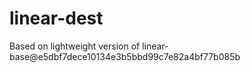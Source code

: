 # linear-dest

Based on lightweight version of linear-base@e5dbf7dece10134e3b5bbd99c7e82a4bf77b085b
